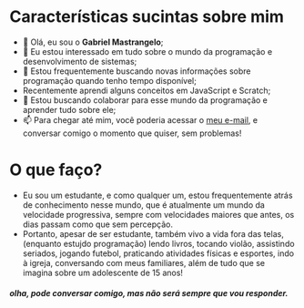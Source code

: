 # Características sucintas sobre mim


- 👋 Olá, eu sou o **Gabriel Mastrangelo**;
- 👀 Eu estou interessado em tudo sobre o mundo da programação e desenvolvimento de sistemas;
- 🌱 Estou frequentemente buscando novas informações sobre programação quando tenho tempo disponível;
- Recentemente aprendi alguns conceitos em JavaScript e Scratch;
- 💞️ Estou buscando colaborar para esse mundo da programação e aprender tudo sobre ele;
- 📫 Para chegar até mim, você poderia acessar o [meu e-mail](gabriel.mastrangelo@escola.pr.gov.br), e conversar comigo o momento que quiser, sem problemas!

<!---
GABRIELMASTRANGEL/GABRIELMASTRANGEL is a ✨ special ✨ repository because its `README.md` (this file) appears on your GitHub profile.
You can click the Preview link to take a look at your changes.
--->
# O que faço?
- Eu sou um estudante, e como qualquer um, estou frequentemente atrás de conhecimento nesse mundo, que é atualmente um mundo da velocidade progressiva, sempre com velocidades maiores que antes, os dias passam como que sem percepção.
- Portanto, apesar de ser estudante, também vivo a vida fora das telas,(enquanto estujdo programação) lendo livros, tocando violão, assistindo seriados, jogando futebol, praticando atividades físicas e esportes, indo à igreja, conversando com meus familiares, além de tudo que se imagina sobre um adolescente de 15 anos!
##### olha, pode conversar comigo, mas não será sempre que vou responder.
